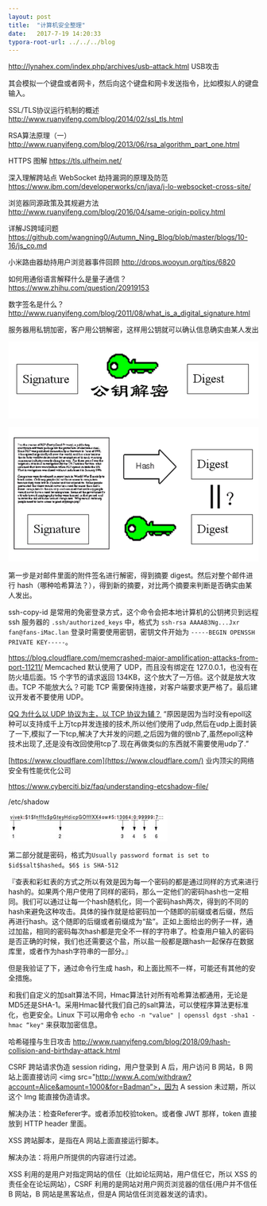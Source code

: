 ```yaml
---
layout: post
title:  "计算机安全整理"
date:   2017-7-19 14:20:33
typora-root-url: ../../../blog
---
```


<http://lynahex.com/index.php/archives/usb-attack.html> USB攻击 

其会模拟一个键盘或者网卡，然后向这个键盘和网卡发送指令，比如模拟人的键盘输入。 

SSL/TLS协议运行机制的概述 <http://www.ruanyifeng.com/blog/2014/02/ssl_tls.html> 

RSA算法原理（一） <http://www.ruanyifeng.com/blog/2013/06/rsa_algorithm_part_one.html> 

HTTPS 图解 <https://tls.ulfheim.net/> 

深入理解跨站点 WebSocket 劫持漏洞的原理及防范 <https://www.ibm.com/developerworks/cn/java/j-lo-websocket-cross-site/> 

浏览器同源政策及其规避方法 <http://www.ruanyifeng.com/blog/2016/04/same-origin-policy.html> 

详解JS跨域问题 <https://github.com/wangning0/Autumn_Ning_Blog/blob/master/blogs/10-16/js_co.md> 

小米路由器劫持用户浏览器事件回顾 <http://drops.wooyun.org/tips/6820> 

如何用通俗语言解释什么是量子通信？<https://www.zhihu.com/question/20919153> 

数字签名是什么？ <http://www.ruanyifeng.com/blog/2011/08/what_is_a_digital_signature.html> 

服务器用私钥加密，客户用公钥解密，这样用公钥就可以确认信息确实由某人发出 

![encode](/images/2017/encode.png)

![decode](/images/2017/decode.png)

第一步是对邮件里面的附件签名进行解密，得到摘要 digest。然后对整个邮件进行 hash（哪种哈希算法？），得到新的摘要，对比两个摘要来判断是否确实由某人发出。 

ssh-copy-id 是常用的免密登录方式，这个命令会把本地计算机的公钥拷贝到远程 ssh 服务器的 `.ssh/authorized_keys` 中，格式为 `ssh-rsa AAAAB3Ng...Jxr fan@fans-iMac.lan` 登录时需要使用密钥，密钥文件开始为 `-----BEGIN OPENSSH PRIVATE KEY-----`。

<https://blog.cloudflare.com/memcrashed-major-amplification-attacks-from-port-11211/> Memcached 默认使用了 UDP，而且没有绑定在 127.0.0.1，也没有在防火墙后面。15 个字节的请求返回 134KB，这个放大了一万倍。这个就是放大攻击。TCP 不能放大么？可能 TCP 需要保持连接，对客户端要求更严格了。最后建议开发者不要使用 UDP。 

[QQ 为什么以 UDP 协议为主，以 TCP 协议为辅？](https://www.zhihu.com/question/20292749) “原因是因为当时没有epoll这种可以支持成千上万tcp并发连接的技术,所以他们使用了udp,然后在udp上面封装了一下,模拟了一下tcp,解决了大并发的问题,之后因为做的很nb了,虽然epoll这种技术出现了,还是没有改回使用tcp了.现在再做类似的东西就不需要使用udp了.” 

[https://www.cloudflare.com](https://www.cloudflare.com/) 业内顶尖的网络安全有性能优化公司 

<https://www.cyberciti.biz/faq/understanding-etcshadow-file/>

/etc/shadow

![etc shadow](/images/2017/etc-shadow.png)

第二部分就是密码，格式为`Usually password format is set to $id$salt$hashed`。`$6$ is SHA-512` 

『查表和彩虹表的方式之所以有效是因为每一个密码的都是通过同样的方式来进行hash的。如果两个用户使用了同样的密码，那么一定他们的密码hash也一定相同。我们可以通过让每一个hash随机化，同一个密码hash两次，得到的不同的hash来避免这种攻击。具体的操作就是给密码加一个随即的前缀或者后缀，然后再进行hash。这个随即的后缀或者前缀成为“盐”。正如上面给出的例子一样，通过加盐，相同的密码每次hash都是完全不一样的字符串了。检查用户输入的密码是否正确的时候，我们也还需要这个盐，所以盐一般都是跟hash一起保存在数据库里，或者作为hash字符串的一部分。』 

但是我验证了下，通过命令行生成 hash，和上面比照不一样，可能还有其他的安全措施。 

和我们自定义的加salt算法不同，Hmac算法针对所有哈希算法都通用，无论是MD5还是SHA-1。采用Hmac替代我们自己的salt算法，可以使程序算法更标准化，也更安全。Linux 下可以用命令 `echo -n "value" | openssl dgst -sha1 -hmac “key"` 来获取加密信息。 

哈希碰撞与生日攻击 <http://www.ruanyifeng.com/blog/2018/09/hash-collision-and-birthday-attack.html> 

CSRF 跨站请求伪造 session riding，用户登录到 A 后，用户访问 B 网站，B 网站上面直接访问 <img src="http://www.A.com/withdraw?account=Alice&amount=1000&for=Badman”>，因为 A session 未过期，所以这个 Img 能直接伪造请求。 

解决办法：检查Referer字。或者添加校验token。或者像 JWT 那样，token 直接放到 HTTP header 里面。 

XSS 跨站脚本，是指在A 网站上面直接运行脚本。 

解决办法：将用户所提供的内容进行过滤。 

XSS 利用的是用户对指定网站的信任（比如论坛网站，用户信任它，所以 XSS 的责任全在论坛网站），CSRF 利用的是网站对用户网页浏览器的信任(用户并不信任 B 网站，B 网站是黑客站点，但是A 网站信任浏览器发送的请求)。 
